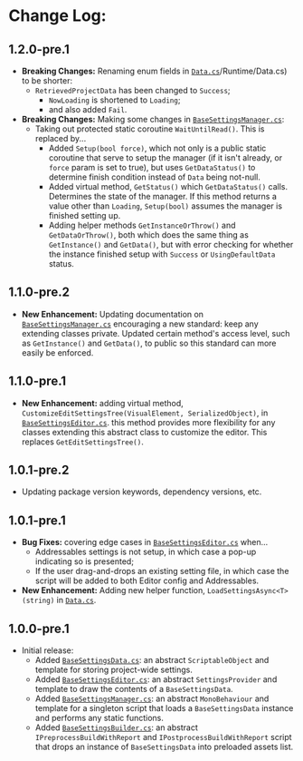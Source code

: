 # Change Log:

## 1.2.0-pre.1

 - **Breaking Changes:** Renaming enum fields in [`Data.cs`]()/Runtime/Data.cs) to be shorter:
     - `RetrievedProjectData` has been changed to `Success`;
		 - `NowLoading` is shortened to `Loading`;
		 - and also added `Fail`.
 - **Breaking Changes:** Making some changes in [`BaseSettingsManager.cs`](/Runtime/BaseSettingsManager.cs):
     - Taking out protected static coroutine `WaitUntilRead()`.  This is replaced by...
		 - Added `Setup(bool force)`, which not only is a public static coroutine that serve to setup the manager (if it isn't already, or `force` param is set to true), but uses `GetDataStatus()` to determine finish condition instead of `Data` being not-null.
		 - Added virtual method, `GetStatus()` which `GetDataStatus()` calls.  Determines the state of the manager.  If this method returns a value other than `Loading`, `Setup(bool)` assumes the manager is finished setting up.
		 - Adding helper methods `GetInstanceOrThrow()` and `GetDataOrThrow()`, both which does the same thing as `GetInstance()` and `GetData()`, but with error checking for whether the instance finished setup with `Success` or `UsingDefaultData` status.

## 1.1.0-pre.2

 - **New Enhancement:** Updating documentation on [`BaseSettingsManager.cs`](/Runtime/BaseSettingsManager.cs) encouraging a new standard: keep any extending classes private.  Updated certain method's access level, such as `GetInstance()` and `GetData()`, to public so this standard can more easily be enforced.

## 1.1.0-pre.1

 - **New Enhancement:** adding virtual method, `CustomizeEditSettingsTree(VisualElement, SerializedObject)`, in [`BaseSettingsEditor.cs`](/Editor/BaseSettingsEditor.cs). this method provides more flexibility for any classes extending this abstract class to customize the editor. This replaces `GetEditSettingsTree()`.

## 1.0.1-pre.2

 - Updating package version keywords, dependency versions, etc.

## 1.0.1-pre.1

 - **Bug Fixes:** covering edge cases in [`BaseSettingsEditor.cs`](/Editor/BaseSettingsEditor.cs) when...
     - Addressables settings is not setup, in which case a pop-up indicating so is presented;
     - If the user drag-and-drops an existing setting file, in which case the script will be added to both Editor config and Addressables.
 - **New Enhancement:** Adding new helper function, `LoadSettingsAsync<T>(string)` in [`Data.cs`](/Data/Data.cs).

## 1.0.0-pre.1

- Initial release:
    - Added [`BaseSettingsData.cs`](/Runtime/BaseSettingsData.cs): an abstract `ScriptableObject` and template for storing project-wide settings.
    - Added [`BaseSettingsEditor.cs`](/Editor/BaseSettingsEditor.cs): an abstract `SettingsProvider` and template to draw the contents of a `BaseSettingsData`.
    - Added [`BaseSettingsManager.cs`](/Runtime/BaseSettingsManager.cs): an abstract `MonoBehaviour` and template for a singleton script that loads a `BaseSettingsData` instance and performs any static functions.
    - Added [`BaseSettingsBuilder.cs`](/Editor/BaseSettingsBuilder.cs): an abstract `IPreprocessBuildWithReport` and `IPostprocessBuildWithReport` script that drops an instance of `BaseSettingsData` into preloaded assets list.
